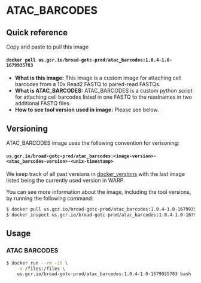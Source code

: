 # ATAC_BARCODES

## Quick reference

Copy and paste to pull this image

#### `docker pull us.gcr.io/broad-gotc-prod/atac_barcodes:1.0.4-1.0-1679935783`


- __What is this image:__ This image is a custom image for attaching cell barcodes from a 10x Read2 FASTQ to paired-read FASTQs.
- __What is ATAC_BARCODES:__ ATAC_BARCODES is a custom python script for attaching cell barcodes listed in one FASTQ to the readnames in two additional FASTQ files. 
- __How to see tool version used in image:__ Please see below.

## Versioning

ATAC_BARCODES image uses the following convention for verisoning:

#### `us.gcr.io/broad-gotc-prod/atac_barcodes:<image-version>-<atac_barcodes-version>-<unix-timestamp>` 

We keep track of all past versions in [docker_versions](docker_versions.tsv) with the last image listed being the currently used version in WARP.

You can see more information about the image, including the tool versions, by running the following command:

```bash
$ docker pull us.gcr.io/broad-gotc-prod/atac_barcodes:1.0.4-1.0-1679935783
$ docker inspect us.gcr.io/broad-gotc-prod/atac_barcodes:1.0.4-1.0-1679935783
```

## Usage

### ATAC BARCODES 

```bash
$ docker run --rm -it \
    -v /files:/files \
    us.gcr.io/broad-gotc-prod/atac_barcodes:1.0.4-1.0-1679935783 bash
```